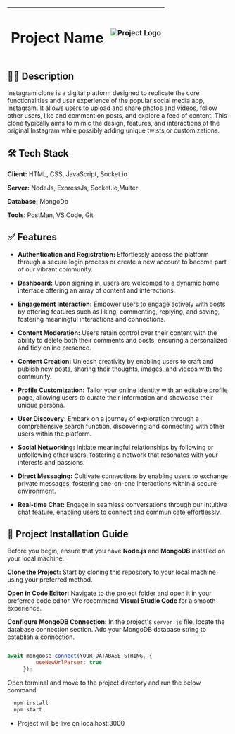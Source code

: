 
| <h1>Project Name</h1> | ![Project Logo](https://freepngimg.com/save/118546-logo-instagram-free-hd-image/2048x2048) |
|-----------------------|---------------------------------------|


## 👩‍💻 Description
Instagram clone is a digital platform designed to replicate the core functionalities and user experience of the popular social media app, Instagram. It allows users to upload and share photos and videos, follow other users, like and comment on posts, and explore a feed of content. This clone typically aims to mimic the design, features, and interactions of the original Instagram while possibly adding unique twists or customizations.



## 🛠 Tech Stack

**Client:** HTML, CSS, JavaScript, Socket.io

**Server:** NodeJs, ExpressJs, Socket.io,Multer

**Database:** MongoDb 

**Tools**: PostMan, VS Code, Git


## ✅ Features

- **Authentication and Registration:**
    Effortlessly access the platform through a secure login process or create a new         account to become part of our vibrant community.

- **Dashboard:**
    Upon signing in, users are welcomed to a dynamic home interface offering an array of content and interactions.

- **Engagement Interaction:**
    Empower users to engage actively with posts by offering features such as liking, commenting, replying, and saving, fostering meaningful interactions and connections.

- **Content Moderation:**
    Users retain control over their content with the ability to delete both their comments and posts, ensuring a personalized and tidy online presence.

- **Content Creation:**
    Unleash creativity by enabling users to craft and publish new posts, sharing their thoughts, images, and videos with the community.

- **Profile Customization:**
    Tailor your online identity with an editable profile page, allowing users to curate their information and showcase their unique persona.

- **User Discovery:**
    Embark on a journey of exploration through a comprehensive search function, discovering and connecting with other users within the platform.

- **Social Networking:**
    Initiate meaningful relationships by following or unfollowing other users, fostering a network that resonates with your interests and passions.

- **Direct Messaging:**
    Cultivate connections by enabling users to exchange private messages, fostering one-on-one interactions within a secure environment.

- **Real-time Chat:**
    Engage in seamless conversations through our intuitive chat feature, enabling users to connect and communicate effortlessly.



## 🚀 Project Installation Guide 

Before you begin, ensure that you have **Node.js** and **MongoDB** installed on your local machine.

 **Clone the Project:**
   Start by cloning this repository to your local machine using your preferred method.

 **Open in Code Editor:**
   Navigate to the project folder and open it in your preferred code editor. We recommend **Visual Studio Code** for a smooth experience.

 **Configure MongoDB Connection:**
   In the project's `server.js` file, locate the database connection section. Add your MongoDB database string to establish a connection.

   ```javascript

   await mongoose.connect(YOUR_DATABASE_STRING, {
            useNewUrlParser: true
        });
```

Open terminal and move to the project directory and run the below command

```bash
  npm install
  npm start
```

- Project will be live on localhost:3000


    

